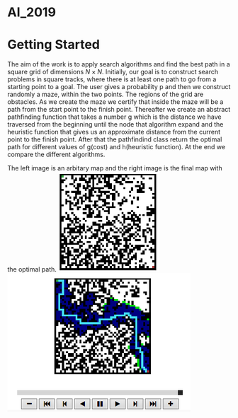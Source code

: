 # AI_2019
# Getting Started
The aim of the work is to apply search algorithms and find the best path in a square grid of dimensions $N\times N$. Initially, our goal is to construct search problems in square tracks, where there is at least one path to go from a starting point to a goal. 
The user gives a probability p and then we construct randomly a maze, within the two points. The regions of the grid are obstacles. As we create the maze we certify that inside the maze will be a path from the start point to the finish point. Thereafter we create an abstract pathfinding function that takes a number g which is the distance we have traversed from the beginning until the node that algorithm expand and the heuristic function that gives us an approximate distance from the current point to the finish point. After that the pathfindind class return the optimal path for different values of g(cost) and h(heuristic function). At the end we compare the different algorithms.

The left image is an arbitary map and the right image is the final map with the optimal path.
![alt text](https://github.com/AndrewGeorgis/AI_2019/blob/f1514293be90433e0a6f156025d4aef96ac109fe/initial.PNG)
![alt text](https://github.com/AndrewGeorgis/AI_2019/blob/45b02fd19a9080b09f0a9dbf5bad54345b92b8d7/finalpath.PNG)
